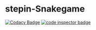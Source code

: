 # stepin-Snakegame

[![Codacy Badge](https://api.codacy.com/project/badge/Grade/9113f8d6061646c3b0027b34ec5205fd)](https://app.codacy.com/gh/Rameshbommani/stepin-Snakegame?utm_source=github.com&utm_medium=referral&utm_content=Rameshbommani/stepin-Snakegame&utm_campaign=Badge_Grade_Settings)
<a href="https://frontend.code-inspector.com/public/user/github/Rameshbommani">
   <img src="https://code-inspector.com/public/badge/user/github/Rameshbommani?style=light" alt="code inspector badge" />
</a>
